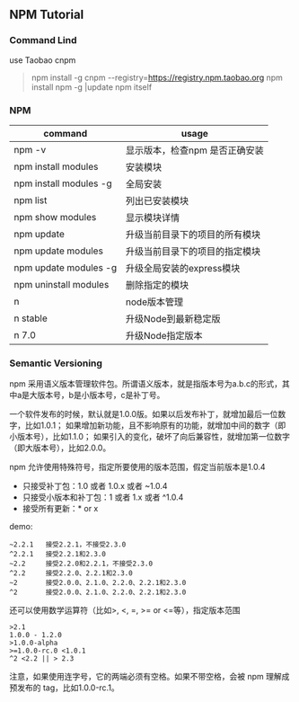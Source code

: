## NPM Tutorial

### Command Lind

use Taobao cnpm

> npm install -g cnpm --registry=https://registry.npm.taobao.org
> npm install npm -g  |update npm itself

### NPM
|command|usage|
|---|---|
|npm -v|显示版本，检查npm 是否正确安装|
|npm install modules|安装模块|
|npm install modules -g|全局安装|
|npm list|列出已安装模块|
|npm show modules|显示模块详情|
|npm update|升级当前目录下的项目的所有模块|
|npm update modules|升级当前目录下的项目的指定模块|
|npm update modules -g|升级全局安装的express模块|
|npm uninstall modules|删除指定的模块|
|n|node版本管理|
|n stable|升级Node到最新稳定版|
|n 7.0|升级Node指定版本|

### Semantic Versioning
 
npm 采用语义版本管理软件包。所谓语义版本，就是指版本号为a.b.c的形式，其中a是大版本号，b是小版本号，c是补丁号。  

一个软件发布的时候，默认就是1.0.0版。如果以后发布补丁，就增加最后一位数字，比如1.0.1；
如果增加新功能，且不影响原有的功能，就增加中间的数字（即小版本号），比如1.1.0；
如果引入的变化，破坏了向后兼容性，就增加第一位数字（即大版本号），比如2.0.0。

npm 允许使用特殊符号，指定所要使用的版本范围，假定当前版本是1.0.4

* 只接受补丁包：1.0 或者 1.0.x 或者 ~1.0.4  
* 只接受小版本和补丁包：1 或者 1.x 或者 ^1.0.4  
* 接受所有更新：* or x  

demo:  
 
```
~2.2.1   接受2.2.1，不接受2.3.0
^2.2.1   接受2.2.1和2.3.0
~2.2     接受2.2.0和2.2.1，不接受2.3.0
^2.2     接受2.2.0、2.2.1和2.3.0
~2       接受2.0.0、2.1.0、2.2.0、2.2.1和2.3.0
^2       接受2.0.0、2.1.0、2.2.0、2.2.1和2.3.0
```

还可以使用数学运算符（比如>, <, =, >= or <=等），指定版本范围
```
>2.1
1.0.0 - 1.2.0
>1.0.0-alpha
>=1.0.0-rc.0 <1.0.1
^2 <2.2 || > 2.3
```
注意，如果使用连字号，它的两端必须有空格。如果不带空格，会被 npm 理解成预发布的 tag，比如1.0.0-rc.1。